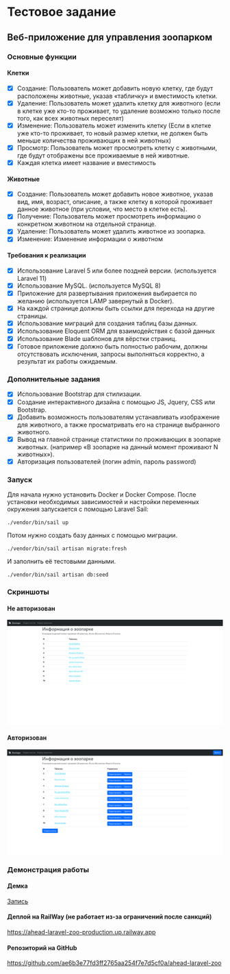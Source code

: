 # Тестовое задание

## Веб-приложение для управления зоопарком

### Основные функции

#### Клетки
- [x] Создание: Пользователь может добавить новую клетку, где будут расположены животные, указав «табличку» и вместимость клетки.
- [x] Удаление: Пользователь может удалить клетку для животного (если в клетке уже кто-то проживает, то удаление возможно только после того, как всех животных переселят)
- [x] Изменение: Пользователь может изменить клетку (Если в клетке уже кто-то проживает, то новый размер клетки, не должен быть меньше количества проживающих в ней животных)
- [x] Просмотр: Пользователь может просмотреть клетку с животными, где будут отображены все проживаемые в ней животные.
- [x] Каждая клетка имеет название и вместимость
#### Животные
- [x] Создание: Пользователь может добавить новое животное, указав вид, имя, возраст, описание, а также клетку в которой проживает данное животное (при условии, что место в клетке есть).  
- [x] Получение: Пользователь может просмотреть информацию о конкретном животном на отдельной странице.
- [x] Удаление: Пользователь может удалить животное из зоопарка.
- [x] Изменение: Изменение информации о животном
#### Требования к реализации
- [x] Использование Laravel 5 или более поздней версии. (используется Laravel 11)
- [x] Использование MySQL. (используется MySQL 8)
- [x] Приложение для развертывания приложения выбирается по желанию (используется LAMP завернутый в Docker).
- [x] На каждой странице должны быть ссылки для перехода на другие страницы.
- [x] Использование миграций для создания таблиц базы данных.
- [x] Использование Eloquent ORM для взаимодействия с базой данных
- [x] Использование Blade шаблонов для вёрстки страниц.
- [x] Готовое приложение должно быть полностью рабочим, должны отсутствовать исключения, запросы выполняться корректно, а результат их работы ожидаемым.

### Дополнительные задания
- [x] Использование Bootstrap для стилизации.
- [x] Создание интерактивного дизайна с помощью JS, Jquery, CSS или Bootstrap.
- [x] Добавить возможность пользователям устанавливать изображение для животного, а также просматривать его на странице выбранного животного.
- [x] Вывод на главной странице статистики по проживающих в зоопарке животных. (например «В зоопарке на данный момент проживают N животных»).
- [x] Авторизация пользователей (логин admin, пароль password)

### Запуск
Для начала нужно установить Docker и Docker Compose. После установки необходимых зависимостей и настройки переменных окружения запускается с помощью Laravel Sail:
```shell
./vendor/bin/sail up
```
Потом нужно создать базу данных с помощью миграции.
```shell 
./vendor/bin/sail artisan migrate:fresh
```
И заполнить её тестовыми данными.
```shell
./vendor/bin/sail artisan db:seed
```
### Скриншоты

#### Не авторизован
<img src="./demo/screenshots/unauthorized.png" alt="">

#### Авторизован
<img src="./demo/screenshots/authorized.png" alt="">

### Демонстрация работы

#### Демка
[Запись](./demo/videos/demo.mp4)

#### Деплой на RailWay (не работает из-за ограничений после санкций)
https://ahead-laravel-zoo-production.up.railway.app

#### Репозиторий на GitHub
https://github.com/ae6b3e77fd3ff2765aa254f7e7d5cf0a/ahead-laravel-zoo
